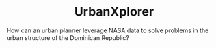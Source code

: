 <h1 align="center">UrbanXplorer</h1>

<p>How can an urban planner leverage NASA data to solve problems in the urban structure of the Dominican Republic?</p>
